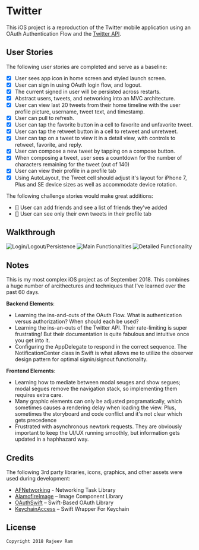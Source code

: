 # Twitter

This iOS project is a reproduction of the Twitter mobile application using an OAuth Authentication Flow and the [Twitter API](https://apps.twitter.com/).

## User Stories

The following user stories are completed and serve as a baseline:

- [X] User sees app icon in home screen and styled launch screen.
- [X] User can sign in using OAuth login flow, and logout.
- [X] The current signed in user will be persisted across restarts.
- [X] Abstract users, tweets, and networking into an MVC architecture.
- [X] User can view last 20 tweets from their home timeline with the user profile picture, username, tweet text, and timestamp.
- [X] User can pull to refresh.
- [X] User can tap the favorite button in a cell to favorite and unfavorite tweet.
- [X] User can tap the retweet button in a cell to retweet and unretweet.
- [X] User can tap on a tweet to view it in a detail view, with controls to retweet, favorite, and reply.
- [X] User can compose a new tweet by tapping on a compose button.
- [X] When composing a tweet, user sees a countdown for the number of characters remaining for the tweet (out of 140)
- [X] User can view their profile in a profile tab
- [X] Using AutoLayout, the Tweet cell should adjust it's layout for iPhone 7, Plus and SE device sizes as well as accommodate device rotation.

The following challenge stories would make great additions:

- [] User can add friends and see a list of friends they've added
- [] User can see only their own tweets in their profile tab

## Walkthrough

<img src='https://imgur.com/aHbMfXv.gif' title='Twitter Walkthrough #1' width='' alt='Login/Logout/Persistence' />
<img src='https://imgur.com/7LXpJS5.gif' title='Twitter Walkthrough #2' width='' alt='Main Functionalities' />
<img src='https://imgur.com/2c6ML1E.gif' title='Twitter Walkthrough #3' width='' alt='Detailed Functionality' />

## Notes

This is my most complex iOS project as of September 2018. This combines a huge number of arcithectures and techniques that I've learned over the past 60 days.

**Backend Elements**: 
- Learning the ins-and-outs of the OAuth Flow. What is authentication versus authorization? When should each be used?
- Learning the ins-an-outs of the Twitter API. Their rate-limiting is super frustrating! But their documentation is quite fabulous and intuitive once you get into it.
- Configuring the AppDelegate to respond in the correct sequence. The NotificationCenter class in Swift is what allows me to utilize the observer design pattern for optimal signin/signout functionality.

**Frontend Elements**:
- Learning how to mediate between modal seuges and show segues; modal segues remove the navigation stack, so implementing them requires extra care.
- Many graphic elements can only be adjusted programatically, which sometimes causes a rendering delay when loading the view. Plus, sometimes the storyboard and code conflict and it's not clear which gets precedence 
- Frustrated with asynchronous newtork requests. They are obviously important to keep the UI/UX running smoothly, but information gets updated in a haphhazard way.

## Credits

The following 3rd party libraries, icons, graphics, and other assets were used during development:

- [AFNetworking](https://github.com/AFNetworking/AFNetworking) - Networking Task Library
- [AlamofireImage](https://github.com/Alamofire/AlamofireImage) – Image Component Library
- [OAuthSwift](https://github.com/OAuthSwift/OAuthSwift) – Swift-Based OAuth Library
- [KeychainAccess](https://github.com/kishikawakatsumi/KeychainAccess) – Swift Wrapper For Keychain

## License

    Copyright 2018 Rajeev Ram 
